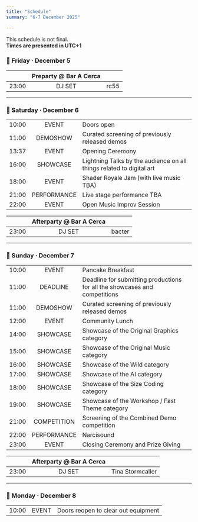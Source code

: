 ```yaml
---
title: "Schedule"
summary: "6-7 December 2025"

---
```

>

This schedule is not final.  
**Times are presented in UTC+1**

### 📅 Friday · December 5 

||**Preparty @ Bar A Cerca**||
|:------:|:------:|:------|
| 23:00 | DJ SET | rc55| 

---

### 📅 Saturday · December 6

| | | |
|:------:|:------:|:------|
| 10:00 | EVENT | Doors open| 
| 11:00 | DEMOSHOW | Curated screening of previously released demos |
| 13:37 | EVENT | Opening Ceremony|
| 16:00 | SHOWCASE | Lightning Talks by the audience on all things related to digital art|
| 18:00 | EVENT | Shader Royale Jam (with live music TBA) |
| 21:00 | PERFORMANCE | Live stage performance TBA |
| 22:00 | EVENT | Open Music Improv Session|

||**Afterparty @ Bar A Cerca** ||
|:------:|:------:|:------|
| 23:00 | DJ SET | bacter |

---

### 📅 Sunday · December 7

| | | |
|:------:|:------:|:------|
| 10:00 | EVENT | Pancake Breakfast|
| 11:00 | DEADLINE | Deadline for submitting productions for all the showcases and competitions |
| 11:00 | DEMOSHOW | Curated screening of previously released demos|
| 12:00 | EVENT | Community Lunch|
| 14:00 | SHOWCASE | Showcase of the Original Graphics category|
| 15:00 | SHOWCASE | Showcase of the Original Music category|
| 16:00 | SHOWCASE | Showcase of the Wild category|
| 17:00 | SHOWCASE | Showcase of the AI category|
| 18:00 | SHOWCASE | Showcase of the Size Coding category|
| 19:00 | SHOWCASE | Showcase of the Workshop / Fast Theme category|
| 21:00 | COMPETITION | Screening of the Combined Demo competition|
| 22:00 | PERFORMANCE | Narcisound|
| 23:00 | EVENT | Closing Ceremony and Prize Giving|

||**Afterparty @ Bar A Cerca** ||
|:------:|:------:|:------|
| 23:00 | DJ SET | Tina Stormcaller|

---

### 📅 Monday · December 8

||||
|:------:|:------:|:------|
| 10:00 | EVENT| Doors reopen to clear out equipment|
